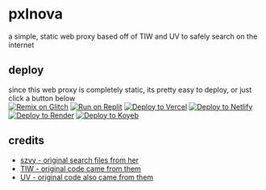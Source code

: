 # pxlnova

a simple, static web proxy based off of TIW and UV to safely search on the internet

## deploy

since this web proxy is completely static, its pretty easy to deploy, or just click a button below <br>
[![Remix on Glitch](https://binbashbanana.github.io/deploy-buttons/buttons/remade/glitch.svg)](https://glitch.com/edit/#!/import/github/szvy/anony) 
[![Run on Replit](https://binbashbanana.github.io/deploy-buttons/buttons/remade/replit.svg)](https://replit.com/github/szvy/anony)
[![Deploy to Vercel](https://binbashbanana.github.io/deploy-buttons/buttons/remade/vercel.svg)](https://vercel.com/new/clone?repository-url=https://github.com/szvy/anony)
[![Deploy to Netlify](https://binbashbanana.github.io/deploy-buttons/buttons/remade/netlify.svg)](https://app.netlify.com/start/deploy?repository=https://github.com/szvy/anony)
[![Deploy to Render](https://binbashbanana.github.io/deploy-buttons/buttons/remade/render.svg)](https://render.com/deploy?repo=https://github.com/szvy/anony)
[![Deploy to Koyeb](https://binbashbanana.github.io/deploy-buttons/buttons/remade/koyeb.svg)](https://app.koyeb.com/deploy?type=git&repository=github.com/szvy/anony&branch=main&name=anony)

## credits

* [szvy - original search files from her](https://github.com/szvy)
* [TIW - original code came from them](https://github.com/KwazyMotoo/TIW-Static)
* [UV - original code also came from them](https://github.com/titaniumnetwork-dev/Ultraviolet-App)
